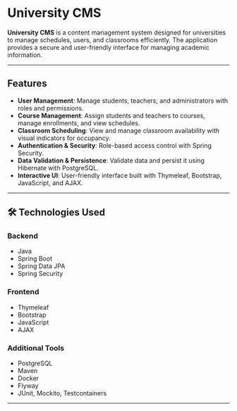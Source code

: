 
# University CMS

**University CMS** is a content management system designed for universities to manage schedules, users, and classrooms efficiently. The application provides a secure and user-friendly interface for managing academic information.

---

## Features

- **User Management**: Manage students, teachers, and administrators with roles and permissions.
- **Course Management**: Assign students and teachers to courses, manage enrollments, and view schedules.
- **Classroom Scheduling**: View and manage classroom availability with visual indicators for occupancy.
- **Authentication & Security**: Role-based access control with Spring Security.
- **Data Validation & Persistence**: Validate data and persist it using Hibernate with PostgreSQL.
- **Interactive UI**: User-friendly interface built with Thymeleaf, Bootstrap, JavaScript, and AJAX.

---

## 🛠️ Technologies Used

### Backend
- Java
- Spring Boot
- Spring Data JPA
- Spring Security

### Frontend
- Thymeleaf
- Bootstrap
- JavaScript
- AJAX

### Additional Tools
- PostgreSQL
- Maven
- Docker
- Flyway
- JUnit, Mockito, Testcontainers

---
